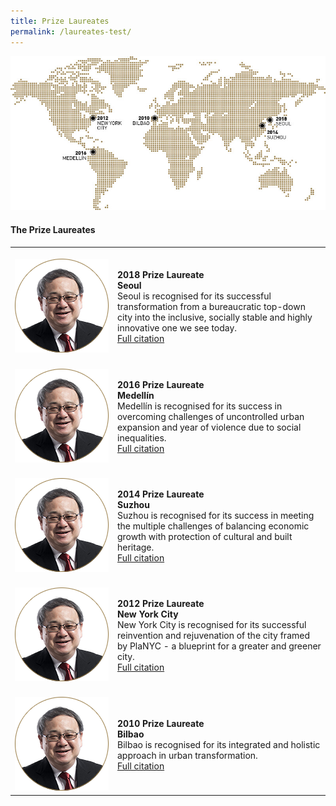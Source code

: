 ```yaml
---
title: Prize Laureates
permalink: /laureates-test/
---
```


![Prize Laureates](/images/laureates/worldmap-laureates.jpg/)

#### **The Prize Laureates**

<table style="width: 100%;" border="0" cellpadding="10">
<tbody>
<tr>
<td style="width: 150px;"><br><img src="/images/jury/peter-ho.png" alt="Peter Ho" /><br></td>
<td><br><strong>2018 Prize Laureate<br />Seoul</strong><br />Seoul is recognised for its successful transformation from a bureaucratic top-down city into the inclusive, socially stable and highly innovative one we see today.<br><a href="/laureates/2018/laureate/">Full citation</a></td>
</tr>
<tr>
<td><br><img src="/images/jury/peter-ho.png" alt="Peter Ho" /><br></td>
<td><br><strong>2016 Prize Laureate<br />Medellín</strong><br />Medellín is recognised for its success in overcoming challenges of uncontrolled urban expansion and year of violence due to social inequalities.<br><a href="/laureates/2016/laureate/">Full citation</a></td>
</tr> 
<tr>
<td><br><img src="/images/jury/peter-ho.png" alt="Peter Ho" /><br></td>
<td><br><strong>2014 Prize Laureate<br />Suzhou</strong><br />Suzhou is recognised for its success in meeting the multiple challenges of balancing economic growth with protection of cultural and built heritage.<br><a href="/laureates/2014/laureate/">Full citation</a></td>
</tr> 
<tr>
<td><br><img src="/images/jury/peter-ho.png" alt="Peter Ho" /><br></td>
<td><br><strong>2012 Prize Laureate<br />New York City</strong><br />New York City is recognised for its successful reinvention and rejuvenation of the city framed by PlaNYC - a blueprint for a greater and greener city.<br><a href="/laureates/2012/laureate/">Full citation</a></td>
</tr>
<tr>
<td><br><img src="/images/jury/peter-ho.png" alt="Peter Ho" /><br></td>
<td><br><strong>2010 Prize Laureate<br />Bilbao</strong><br />Bilbao is recognised for its integrated and holistic approach in urban transformation.<br><a href="/laureates/2010/laureate/">Full citation</a></td>
</tr> 
</tbody>
</table>
